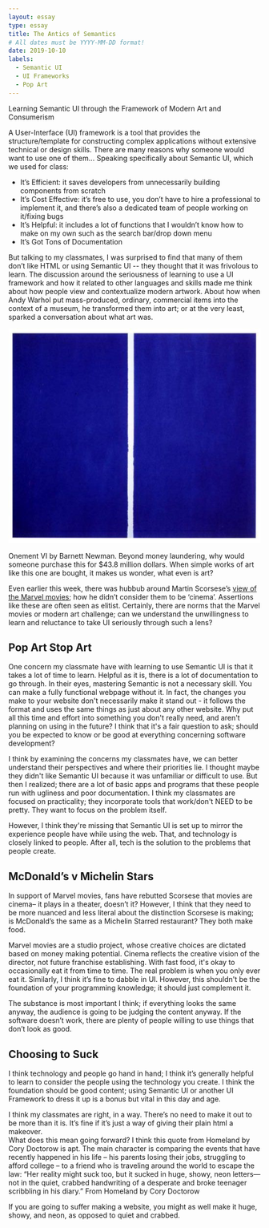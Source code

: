 ```yaml
---
layout: essay
type: essay
title: The Antics of Semantics 
# All dates must be YYYY-MM-DD format!
date: 2019-10-10
labels:
  - Semantic UI
  - UI Frameworks
  - Pop Art 
---
```

Learning Semantic UI through the Framework of Modern Art and Consumerism 


A User-Interface (UI) framework is a tool that provides the structure/template for constructing complex applications without extensive technical or design skills. There are many reasons why someone would want to use one of them…
Speaking specifically about Semantic UI, which we used for class: 
-	It’s Efficient: it saves developers from unnecessarily building components from scratch 
-	It’s Cost Effective: it’s free to use, you don’t have to hire a professional to implement it, and there’s also a dedicated team of people working on it/fixing bugs 
-	It’s Helpful: it includes a lot of functions that I wouldn’t know how to make on my own such as the search bar/drop down menu 
-	It’s Got Tons of Documentation 


But talking to my classmates, I was surprised to find that many of them don’t like HTML or using Semantic UI -- they thought that it was frivolous to learn. The discussion around the seriousness of learning to use a UI framework and how it related to other languages and skills made me think about how people view and contextualize modern artwork. About how when Andy Warhol put mass-produced, ordinary, commercial items into the context of a museum, he transformed them into art; or at the very least, sparked a conversation about what art was. 

<img class="ui small floated image" src="https://github.com/jessica-jones/jessica-jones.github.io/blob/master/images/fe71f27fa2321a18aab84386d58b7ab8.png">

Onement VI by Barnett Newman. Beyond money laundering, why would someone purchase this for $43.8 million dollars. When simple works of art like this one are bought, it makes us wonder, what even is art? 

Even earlier this week, there was hubbub around Martin Scorsese’s [view of the Marvel movies](https://www.forbes.com/sites/travisbean/2019/10/10/the-real-problem-with-martin-scorseses-marvel-comments/); how he didn’t consider them to be ‘cinema’. Assertions like these are often seen as elitist. Certainly, there are norms that the Marvel movies or modern art challenge; can we understand the unwillingness to learn and reluctance to take UI seriously through such a lens? 


Pop Art Stop Art 
---
One concern my classmate have with learning to use Semantic UI is that it takes a lot of time to learn. Helpful as it is, there is a lot of documentation to go through. In their eyes, mastering Semantic is not a necessary skill. You can make a fully functional webpage without it. In fact, the changes you make to your website don't necessarily make it stand out - it follows the format and uses the same things as just about any other website. Why put all this time and effort into something you don't really need, and aren't planning on using in the future? I think that it's a fair question to ask; should you be expected to know or be good at everything concerning software development?
 
I think by examining the concerns my classmates have, we can better understand their perspectives and where their priorities lie. I thought maybe they didn't like Semantic UI because it was unfamiliar or difficult to use. But then I realized; there are a lot of basic apps and programs that these people run with ugliness and poor documentation. I think my classmates are focused on practicality; they incorporate tools that work/don't NEED to be pretty. They want to focus on the problem itself. 

However, I think they're missing that Semantic UI is set up to mirror the experience people have while using the web. That, and technology is closely linked to people. After all, tech is the solution to the problems that people create. 

McDonald’s v Michelin Stars 
---
In support of Marvel movies, fans have rebutted Scorsese that movies are cinema– it plays in a theater, doesn’t it? However, I think that they need to be more nuanced and less literal about the distinction Scorsese is making; is McDonald’s the same as a Michelin Starred restaurant? They both make food. 

Marvel movies are a studio project, whose creative choices are dictated based on money making potential. Cinema reflects the creative vision of the director, not future franchise establishing.  With fast food, it's okay to occasionally eat it from time to time. The real problem is when you only ever eat it. Similarly, I think it’s fine to dabble in UI. However, this shouldn't be the foundation of your programming knowledge; it should just complement it.  

The substance is most important I think; if everything looks the same anyway, the audience is going to be judging the content anyway. If the software doesn’t work, there are plenty of people willing to use things that don’t look as good. 


Choosing to Suck
---
I think technology and people go hand in hand; I think it’s generally helpful to learn to consider the people using the technology you create. I think the foundation should be good content; using Semantic UI or another UI Framework to dress it up is a bonus but vital in this day and age.

I think my classmates are right, in a way. There’s no need to make it out to be more than it is. It’s fine if it’s just a way of giving their plain html a makeover.  
What does this mean going forward? 
I think this quote from Homeland by Cory Doctorow is apt. The main character is comparing the events that have recently happened in his life – his parents losing their jobs, struggling to afford college – to a friend who is traveling around the world to escape the law: 
“Her reality might suck too, but it sucked in huge, showy, neon letters—not in the quiet, crabbed handwriting of a desperate and broke teenager scribbling in his diary.”  From Homeland by Cory Doctorow 

If you are going to suffer making a website, you might as well make it huge, showy, and neon, as opposed to quiet and crabbed. 
